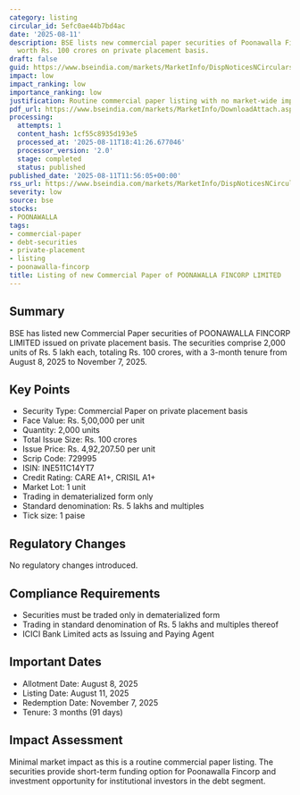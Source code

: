 ```yaml
---
category: listing
circular_id: 5efc0ae44b7bd4ac
date: '2025-08-11'
description: BSE lists new commercial paper securities of Poonawalla Fincorp Limited
  worth Rs. 100 crores on private placement basis.
draft: false
guid: https://www.bseindia.com/markets/MarketInfo/DispNoticesNCirculars.aspx?Noticeid={F4775D6E-19E1-4FFF-BF04-841FE0787FA8}&noticeno=20250811-20&dt=08/11/2025&icount=20&totcount=59&flag=0
impact: low
impact_ranking: low
importance_ranking: low
justification: Routine commercial paper listing with no market-wide implications
pdf_url: https://www.bseindia.com/markets/MarketInfo/DownloadAttach.aspx?id=20250811-20&attachedId=
processing:
  attempts: 1
  content_hash: 1cf55c8935d193e5
  processed_at: '2025-08-11T18:41:26.677046'
  processor_version: '2.0'
  stage: completed
  status: published
published_date: '2025-08-11T11:56:05+00:00'
rss_url: https://www.bseindia.com/markets/MarketInfo/DispNoticesNCirculars.aspx?Noticeid={F4775D6E-19E1-4FFF-BF04-841FE0787FA8}&noticeno=20250811-20&dt=08/11/2025&icount=20&totcount=59&flag=0
severity: low
source: bse
stocks:
- POONAWALLA
tags:
- commercial-paper
- debt-securities
- private-placement
- listing
- poonawalla-fincorp
title: Listing of new Commercial Paper of POONAWALLA FINCORP LIMITED
---
```


## Summary

BSE has listed new Commercial Paper securities of POONAWALLA FINCORP LIMITED issued on private placement basis. The securities comprise 2,000 units of Rs. 5 lakh each, totaling Rs. 100 crores, with a 3-month tenure from August 8, 2025 to November 7, 2025.

## Key Points

- Security Type: Commercial Paper on private placement basis
- Face Value: Rs. 5,00,000 per unit
- Quantity: 2,000 units
- Total Issue Size: Rs. 100 crores
- Issue Price: Rs. 4,92,207.50 per unit
- Scrip Code: 729995
- ISIN: INE511C14YT7
- Credit Rating: CARE A1+, CRISIL A1+
- Market Lot: 1 unit
- Trading in dematerialized form only
- Standard denomination: Rs. 5 lakhs and multiples
- Tick size: 1 paise

## Regulatory Changes

No regulatory changes introduced.

## Compliance Requirements

- Securities must be traded only in dematerialized form
- Trading in standard denomination of Rs. 5 lakhs and multiples thereof
- ICICI Bank Limited acts as Issuing and Paying Agent

## Important Dates

- Allotment Date: August 8, 2025
- Listing Date: August 11, 2025
- Redemption Date: November 7, 2025
- Tenure: 3 months (91 days)

## Impact Assessment

Minimal market impact as this is a routine commercial paper listing. The securities provide short-term funding option for Poonawalla Fincorp and investment opportunity for institutional investors in the debt segment.